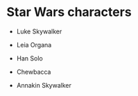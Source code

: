 # Star Wars characters

- Luke Skywalker

- Leia Organa

- Han Solo

- Chewbacca

- Annakin Skywalker
